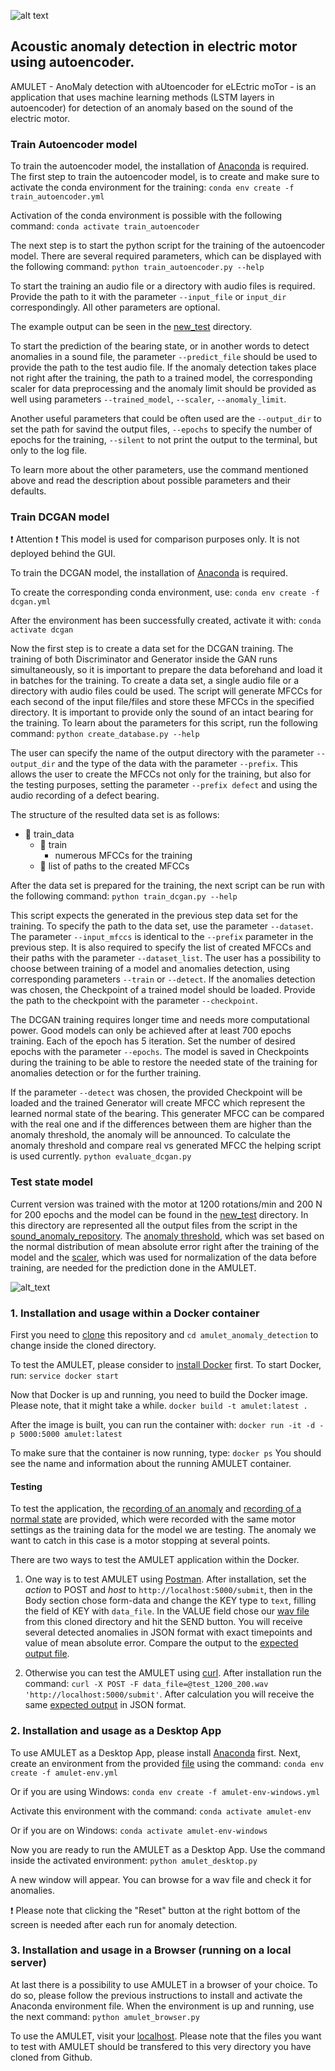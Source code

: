 ![alt text](https://github.com/petrokvitka/amulet_anomaly_detection/blob/master/static/img/amulet_logo_huge.png)
## Acoustic anomaly detection in electric motor using autoencoder.

AMULET - AnoMaly detection with aUtoencoder for eLEctric moTor - is an application that uses machine learning methods (LSTM layers in autoencoder) for detection of an anomaly based on the sound of the electric motor.

### Train Autoencoder model
To train the autoencoder model, the installation of [Anaconda](https://docs.anaconda.com/anaconda/install/) is required.
The first step to train the autoencoder model, is to create and make sure to activate the conda environment for the training:
`conda env create -f train_autoencoder.yml`

Activation of the conda environment is possible with the following command:
`conda activate train_autoencoder`

The next step is to start the python script for the training of the autoencoder model. There are several required parameters, which can be displayed with the following command:
`python train_autoencoder.py --help`

To start the training an audio file or a directory with audio files is required. Provide the path to it with the parameter `--input_file` or `input_dir` correspondingly. All other parameters are optional.

The example output can be seen in the [new_test](./new_test) directory.

To start the prediction of the bearing state, or in another words to detect anomalies in a sound file, the parameter `--predict_file` should be used to provide the path to the test audio file. If the anomaly detection takes place not right after the training, the path to a trained model, the corresponding scaler for data preprocessing and the anomaly limit should be provided as well using parameters `--trained_model`, `--scaler`, `--anomaly_limit`.

Another useful parameters that could be often used are the `--output_dir` to set the path for savind the output files, `--epochs` to specify the number of epochs for the training, `--silent` to not print the output to the terminal, but only to the log file.

To learn more about the other parameters, use the command mentioned above and read the description about possible parameters and their defaults.


### Train DCGAN model
:exclamation: Attention :exclamation:
This model is used for comparison purposes only. It is not deployed behind the GUI.

To train the DCGAN model, the installation of [Anaconda](https://docs.anaconda.com/anaconda/install/) is required.

To create the corresponding conda environment, use:
`conda env create -f dcgan.yml`

After the environment has been successfully created, activate it with:
`conda activate dcgan`

Now the first step is to create a data set for the DCGAN training. The training of both Discriminator and Generator inside the GAN runs simultaneously, so it is important to prepare the data beforehand and load it in batches for the training. To create a data set, a single audio file or a directory with audio files could be used. The script will generate MFCCs for each second of the input file/files and store these MFCCs in the specified directory. It is important to provide only the sound of an intact bearing for the training. To learn about the parameters for this script, run the following command:
`python create_database.py --help`

The user can specify the name of the output directory with the parameter `--output_dir` and the type of the data with the parameter `--prefix`. This allows the user to create the MFCCs not only for the training, but also for the testing purposes, setting the parameter `--prefix defect` and using the audio recording of a defect bearing.

The structure of the resulted data set is as follows:
- :open_file_folder: train_data
  - :open_file_folder: train
    - numerous MFCCs for the training
  - :page_facing_up: list of paths to the created MFCCs
  
After the data set is prepared for the training, the next script can be run with the following command:
`python train_dcgan.py --help`

This script expects the generated in the previous step data set for the training. To specify the path to the data set, use the parameter `--dataset`. The parameter `--input_mfccs` is identical to the `--prefix` parameter in the previous step. It is also required to specify the list of created MFCCs and their paths with the parameter `--dataset_list`. The user has a possibility to choose between training of a model and anomalies detection, using corresponding parameters `--train` or `--detect`. If the anomalies detection was chosen, the Checkpoint of a trained model should be loaded. Provide the path to the checkpoint with the parameter `--checkpoint`.

The DCGAN training requires longer time and needs more computational power. Good models can only be achieved after at least 700 epochs training. Each of the epoch has 5 iteration. Set the number of desired epochs with the parameter `--epochs`. The model is saved in Checkpoints during the training to be able to restore the needed state of the training for anomalies detection or for the further training.

If the parameter `--detect` was chosen, the provided Checkpoint will be loaded and the trained Generator will create MFCC which represent the learned normal state of the bearing. This generater MFCC can be compared with the real one and if the differences between them are higher than the anomaly threshold, the anomaly will be announced. To calculate the anomaly threshold and compare real vs generated MFCC the helping script is used currently. 
`python evaluate_dcgan.py`


### Test state model
Current version was trained with the motor at 1200 rotations/min and 200 N for 200 epochs and the model can be found in the [new_test](./new_test) directory. In this directory are represented all the output files from the script in the [sound_anomaly_repository](https://github.com/petrokvitka/bearing_nn). The [anomaly threshold](./new_test/anomality_threshold), which was set based on the normal distribution of mean absolute error right after the training of the model and the [scaler](./new_test/scaler), which was used for normalization of the data before training, are needed for the prediction done in the AMULET. 

![alt_text](https://github.com/petrokvitka/amulet_anomaly_detection/blob/master/static/img/amulet_usage.png)

### 1. Installation and usage within a Docker container

First you need to [clone](https://help.github.com/en/github/creating-cloning-and-archiving-repositories/cloning-a-repository) this repository and `cd amulet_anomaly_detection` to change inside the cloned directory. 

To test the AMULET, please consider to [install Docker](https://docs.docker.com/get-docker/) first.
To start Docker, run:
`service docker start`

Now that Docker is up and running, you need to build the Docker image. Please note, that it might take a while.
`docker build -t amulet:latest .`

After the image is built, you can run the container with:
`docker run -it -d -p 5000:5000 amulet:latest`

To make sure that the container is now running, type:
`docker ps`
You should see the name and information about the running AMULET container.

#### Testing
To test the application, the [recording of an anomaly](https://github.com/petrokvitka/amulet_anomaly_detection/blob/master/test_1200_200.wav) and [recording of a normal state](https://github.com/petrokvitka/amulet_anomaly_detection/blob/master/good.wav) are provided, which were recorded with the same motor settings as the training data for the model we are testing. The anomaly we want to catch in this case is a motor stopping at several points. 

There are two ways to test the AMULET application within the Docker.

1. One way is to test AMULET using [Postman](https://www.postman.com/). After installation, set the _action_ to POST and _host_ to `http://localhost:5000/submit`, then in the Body section chose form-data and change the KEY type to `text`, filling the field of KEY with `data_file`. In the VALUE field chose our [wav file](https://github.com/petrokvitka/amulet_anomaly_detection/blob/master/test_1200_200.wav) from this cloned directory and hit the SEND button. You will receive several detected anomalies in JSON format with exact timepoints and value of mean absolute error. Compare the output to the [expected output file](https://github.com/petrokvitka/amulet_anomaly_detection/blob/master/expected_output.json).

2. Otherwise you can test the AMULET using [curl](https://curl.haxx.se/download.html). After installation run the command:
`curl -X POST -F data_file=@test_1200_200.wav 'http://localhost:5000/submit'`. After calculation you will receive the same [expected output](https://github.com/petrokvitka/amulet_anomaly_detection/blob/master/expected_output.json) in JSON format.


### 2. Installation and usage as a Desktop App
To use AMULET as a Desktop App, please install [Anaconda](https://docs.anaconda.com/anaconda/install/) first. Next, create an environment from the provided [file](https://github.com/petrokvitka/amulet_anomaly_detection/blob/master/amulet-env.yml) using the command:
`conda env create -f amulet-env.yml`

Or if you are using Windows:
`conda env create -f amulet-env-windows.yml`

Activate this environment with the command:
`conda activate amulet-env`

Or if you are on Windows:
`conda activate amulet-env-windows`

Now you are ready to run the AMULET as a Desktop App. Use the command inside the activated environment:
`python amulet_desktop.py`

A new window will appear. You can browse for a wav file and check it for anomalies. 

:exclamation: Please note that clicking the "Reset" button at the right bottom of the screen is needed after each run for anomaly detection.

### 3. Installation and usage in a Browser (running on a local server)
At last there is a possibility to use AMULET in a browser of your choice. To do so, please follow the previous instructions to install and activate the Anaconda environment file. When the environment is up and running, use the next command:
`python amulet_browser.py`

To use the AMULET, visit your [localhost](http://localhost:5000). Please note that the files you want to test with AMULET should be transfered to this very directory you have cloned from Github.

